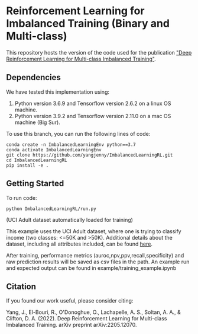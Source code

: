 # Reinforcement Learning for Imbalanced Training (Binary and Multi-class) 

This repository hosts the version of the code used for the publication ["Deep Reinforcement Learning for Multi-class Imbalanced Training"](https://arxiv.org/abs/2205.12070). 

## Dependencies

We have tested this implementation using:
1. Python version 3.6.9 and Tensorflow version 2.6.2 on a linux OS machine. 
2. Python version 3.9.2 and Tensorflow version 2.11.0 on a mac OS machine (Big Sur). 

To use this branch, you can run the following lines of code:

```
conda create -n ImbalancedLearningEnv python==3.7
conda activate ImbalancedLearningEnv
git clone https://github.com/yangjenny/ImbalancedLearningRL.git
cd ImbalancedLearningRL
pip install -e .
```

## Getting Started

To run code: 

```
python ImbalancedLearningRL/run.py
```

(UCI Adult dataset automatically loaded for training)

This example uses the UCI Adult dataset, where one is trying to classify income (two classes: <=50K and >50K). Additional details about the dataset, including all attributes included, can be found [here](https://archive.ics.uci.edu/ml/datasets/Adult).

After training, performance metrics (auroc,npv,ppv,recall,specificity) and raw prediction results will be saved as csv files in the path. An example run and expected output can be found in example/training_example.ipynb

## Citation

If you found our work useful, please consider citing:

Yang, J., El-Bouri, R., O'Donoghue, O., Lachapelle, A. S., Soltan, A. A., & Clifton, D. A. (2022). Deep Reinforcement Learning for Multi-class Imbalanced Training. arXiv preprint arXiv:2205.12070.
